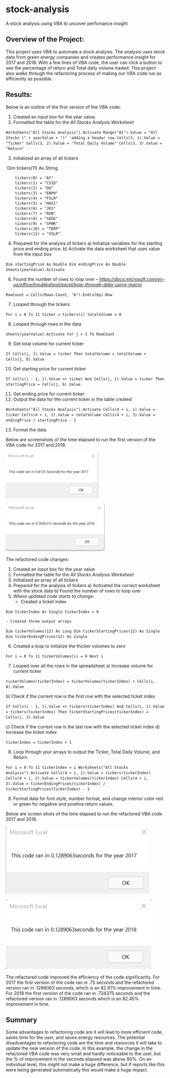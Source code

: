 # stock-analysis
A stock analysis using VBA to uncover perfomance insight

## Overview of the Project:
This project uses VBA to automate a stock analysis. The analysis uses stock data from green energy companies and creates performance insight for 2017 and 2018. With a few lines of VBA code, the user can click a button to see the percentage of return and Total daily volume traded. This project also walks through the refactoring process of making our VBA code run as efficiently as possible.

## Results:
Below is an outline of the first version of the VBA code:
1) Created an input box for the year value. 
2) Formatted the table for the *All Stocks Analysis Worksheet*

`Worksheets("All Stocks Analysis").Activate
        Range("A1").Value = "All Stocks (" + yearValue + ")"
        'adding a header row
        Cells(3, 1).Value = "Ticker"
        Cells(3, 2).Value = "Total Daily Volume"
        Cells(3, 3).Value = "Return"`
        
3) Initialized an array of all tickers

`Dim tickers(11) As String

        tickers(0) = "AY"
        tickers(1) = "CSIQ"
        tickers(2) = "DQ"
        tickers(3) = "ENPH"
        tickers(4) = "FSLR"
        tickers(5) = "HASI"
        tickers(6) = "JKS"
        tickers(7) = "RUN"
        tickers(8) = "SEDG"
        tickers(9) = "SPWR"
        tickers(10) = "TERP"
        tickers(11) = "VSLR"`

4) Prepared for the analysis of tickers
a) Initialize variables for the starting price and ending price.
b) Activate the data worksheet that uses value from the input box

`Dim startingPrice As Double
 Dim endingPrice As Double
 Sheets(yearValue).Activate`


6) Found the number of rows to loop over – *https://docs.microsoft.com/en-us/office/troubleshoot/excel/loop-through-data-using-macro*

`RowCount = Cells(Rows.Count, "A").End(xlUp).Row`

7) Looped through the tickers

`For i = 0 To 11
        ticker = tickers(i)
        totalVolume = 0`

8) Looped through rows in the data 

`Sheets(yearValue).Activate
 For j = 2 To RowCount`

9) Get total volume for current ticker

`If Cells(j, 1).Value = ticker Then
        totalVolume = totalVolume + Cells(j, 8).Value`

10) Get starting price for current ticker 

`If Cells(j - 1, 1).Value <> ticker And Cells(j, 1).Value = ticker Then
        startingPrice = Cells(j, 6).Value`

11) Get ending price for current ticker
12) Output the data for the current ticker in the table created

`Worksheets("All Stocks Analysis").Activate
        Cells(4 + i, 1).Value = ticker
        Cells(4 + i, 2).Value = totalVolume
        Cells(4 + i, 3).Value = endingPrice / startingPrice - 1`

13) Format the data

Below are screenshots of the time elapsed to run the first version of the VBA code for 2017 and 2018.

![Outcomes_vs_Goals](https://raw.githubusercontent.com/jmsuarez1997/stock-analysis/main/Resources/2017_Unfactoredcodetime.png)

![Outcomes_vs_Goals](https://raw.githubusercontent.com/jmsuarez1997/stock-analysis/main/Resources/2018_Unfactoredcodetime.png)

The refactored code changes:
1) Created an input box for the year value
2) Formatted the table for the *All Stocks Analysis Worksheet*
3) Initialized an array of all tickers
4) Prepared for the analysis of tickers
a) Activated the correct worksheet with the stock data
b) Found the number of rows to loop over 
5) *Where updated code starts to change:* 
    - Created a ticket index
    
`Dim tickerIndex As Single
    tickerIndex = 0`

    - Created three output arrays

`Dim tickerVolumes(12) As Long
 Dim tickerStartingPrices(12) As Single
 Dim tickerEndingPrices(12) As Single`

6) Created a loop to initialize the thicker volumes to zero

`For i = 0 To 11
    tickerVolumes(i) = 0
 Next i `

7) Looped over all the rows in the spreadsheet
a) Increase volume for current ticker

`tickerVolumes(tickerIndex) = tickerVolumes(tickerIndex) + Cells(i, 8).Value`

b) Check if the current row is the first row with the selected ticket index

`If Cells(i - 1, 1).Value <> tickers(tickerIndex) And Cells(i, 1).Value = tickers(tickerIndex) Then
            tickerStartingPrices(tickerIndex) = Cells(i, 3).Value`

c) Check if the current row is the last row with the selected ticket index
d) Increase the ticket index
    
`tickerIndex = tickerIndex + 1`

8) Loop through your arrays to output the Ticker, Total Daily Volume, and Return.

`For i = 0 To 11
  tickerIndex = i
     Worksheets("All Stocks Analysis").Activate
     Cells(4 + i, 1).Value = tickers(tickerIndex)
     Cells(4 + i, 2).Value = tickerVolumes(tickerIndex)
     Cells(4 + i, 3).Value = tickerEndingPrices(tickerIndex) / tickerStartingPrices(tickerIndex) - 1`

9) Format data for font style, number format, and change interior color red or green for negative and positive return values. 

Below are screen shots of the time elapsed to run the refactored VBA code 2017 and 2018. 

![Outcomes_vs_Goals](https://raw.githubusercontent.com/jmsuarez1997/stock-analysis/main/Resources/VBA_Challenge_2017.png)

![Outcomes_vs_Goals](https://raw.githubusercontent.com/jmsuarez1997/stock-analysis/main/Resources/VBA_Challenge_2018.png)

The refactored code improved the efficiency of the code significantly. For 2017 the first version of the code ran in .75 seconds and the refactored version ran in .1289063 seconds, which is an 82.81% improvement in time. For 2018 the first version of the code ran in .734375 seconds and the refactored version ran in .1289063 seconds which is an 82.45% improvement in time.

## Summary

Some advantages to refactoring code are it will lead to more efficient code, saves time for the user, and saves energy resources. The potential disadvantages to refactoring code are the time and resources it will take to update the new version of the code. In this example, the change in the refactored VBA code was very small and hardly noticeable to the user, but the % of improvement in the seconds elapsed was above 80%. On an individual level, this might not make a huge difference, but if reports like this were being generated automatically this would make a huge impact.
